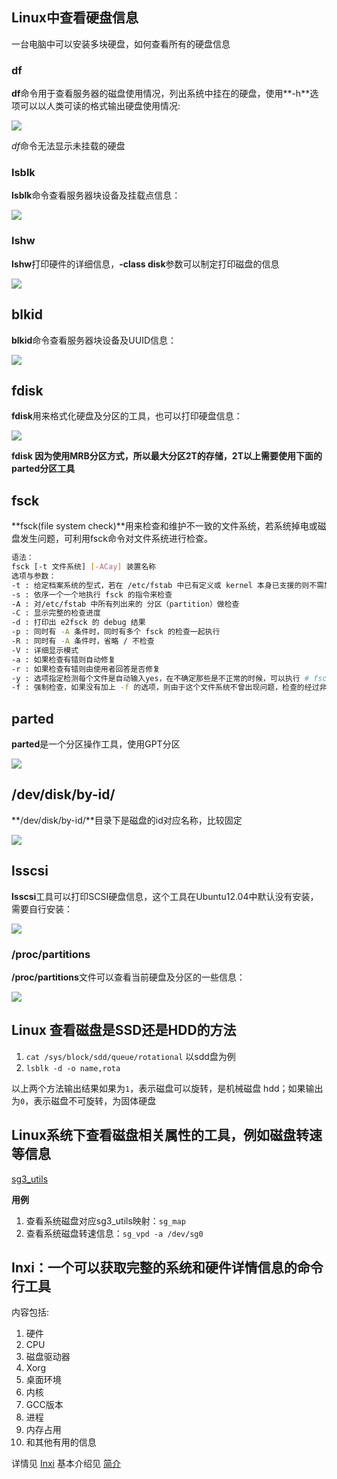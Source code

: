 ## Linux中查看硬盘信息

一台电脑中可以安装多块硬盘，如何查看所有的硬盘信息

### df

**df**命令用于查看服务器的磁盘使用情况，列出系统中挂在的硬盘，使用**-h**选项可以以人类可读的格式输出硬盘使用情况:

![](./df.jpg)

*df*命令无法显示未挂载的硬盘

### lsblk

**lsblk**命令查看服务器块设备及挂载点信息：

![](./lsblk.jpg)

### lshw

**lshw**打印硬件的详细信息，**-class disk**参数可以制定打印磁盘的信息

![](./lshw.jpg)

## blkid

**blkid**命令查看服务器块设备及UUID信息：

![](./blkid.jpg)

## fdisk

**fdisk**用来格式化硬盘及分区的工具，也可以打印硬盘信息：

![](./fdisk.jpg)

**fdisk 因为使用MRB分区方式，所以最大分区2T的存储，2T以上需要使用下面的parted分区工具**

## fsck

**fsck(file system check)**用来检查和维护不一致的文件系统，若系统掉电或磁盘发生问题，可利用fsck命令对文件系统进行检查。

```bash
语法：
fsck [-t 文件系统] [-ACay] 装置名称
选项与参数：
-t : 给定档案系统的型式，若在 /etc/fstab 中已有定义或 kernel 本身已支援的则不需加上此参数
-s : 依序一个一个地执行 fsck 的指令来检查
-A : 对/etc/fstab 中所有列出来的 分区（partition）做检查
-C : 显示完整的检查进度
-d : 打印出 e2fsck 的 debug 结果
-p : 同时有 -A 条件时，同时有多个 fsck 的检查一起执行
-R : 同时有 -A 条件时，省略 / 不检查
-V : 详细显示模式
-a : 如果检查有错则自动修复
-r : 如果检查有错则由使用者回答是否修复
-y : 选项指定检测每个文件是自动输入yes，在不确定那些是不正常的时候，可以执行 # fsck -y 全部检查修复。
-f : 强制检查，如果没有加上 -f 的选项，则由于这个文件系统不曾出现问题，检查的经过非常快速！若加上 -f 强制检查，才会一项一项的显示过程。
```

## parted

**parted**是一个分区操作工具，使用GPT分区

![](./parted.jpg)

## /dev/disk/by-id/

**/dev/disk/by-id/**目录下是磁盘的id对应名称，比较固定

![](./by-ids.jpg)

## lsscsi

**lsscsi**工具可以打印SCSI硬盘信息，这个工具在Ubuntu12.04中默认没有安装，需要自行安装：

![](./lsscsi.jpg)

### /proc/partitions

**/proc/partitions**文件可以查看当前硬盘及分区的一些信息：

![](./partitions.jpg)


## Linux 查看磁盘是SSD还是HDD的方法

1. `cat /sys/block/sdd/queue/rotational` 以sdd盘为例
2. `lsblk -d -o name,rota` 

以上两个方法输出结果如果为`1`，表示磁盘可以旋转，是机械磁盘 hdd；如果输出为`0`，表示磁盘不可旋转，为固体硬盘

## Linux系统下查看磁盘相关属性的工具，例如磁盘转速等信息

[sg3_utils](http://sg.danny.cz/sg/sg3_utils.html#__RefHeading___Toc611_3724309425)

**用例**

1. 查看系统磁盘对应sg3_utils映射：`sg_map`
2. 查看系统磁盘转速信息：`sg_vpd -a /dev/sg0`

## Inxi：一个可以获取完整的系统和硬件详情信息的命令行工具

内容包括:

1. 硬件
2. CPU
3. 磁盘驱动器
4. Xorg
5. 桌面环境
6. 内核
7. GCC版本
8. 进程
9. 内存占用
10. 和其他有用的信息

详情见 [Inxi](https://github.com/smxi/inxi)
基本介绍见 [简介](https://www.linuxprobe.com/inxi-access-linux.html)
